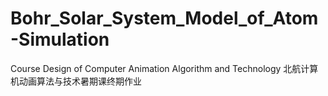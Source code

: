 # Bohr_Solar_System_Model_of_Atom-Simulation
Course Design of Computer Animation Algorithm and Technology 北航计算机动画算法与技术暑期课终期作业
